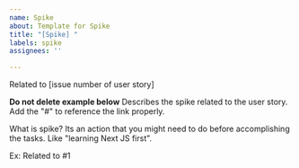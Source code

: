 ```yaml
---
name: Spike
about: Template for Spike
title: "[Spike] "
labels: spike
assignees: ''

---
```


Related to [issue number of user story]


**Do not delete example below**
Describes the spike related to the user story. Add the "#" to reference the link properly.

What is spike?
Its an action that you might need to do before accomplishing the tasks. Like "learning Next JS first".

Ex:
Related to #1
